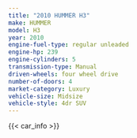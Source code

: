 ```yaml
---
title: "2010 HUMMER H3"
make: HUMMER
model: H3
year: 2010
engine-fuel-type: regular unleaded
engine-hp: 239
engine-cylinders: 5
transmission-type: Manual
driven-wheels: four wheel drive
number-of-doors: 4
market-category: Luxury
vehicle-size: Midsize
vehicle-style: 4dr SUV
---
```


{{< car_info >}}
